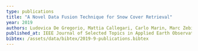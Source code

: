 ```yaml
---
type: publications
title: "A Novel Data Fusion Technique for Snow Cover Retrieval"
year: 2019
authors: Ludovica De Gregorio, Mattia Callegari, Carlo Marin, Marc Zebisch, Lorenzo Bruzzone, Begüm Demir, Ulrich Strasser, Thomas Marke, Daniel Günther, R. Nadalet and Claudia Notarnicola
published_at: IEEE Journal of Selected Topics in Applied Earth Observations and Remote Sensing, 12(8):2862-2877, 2019
bibtex: /assets/data/bibtex/2019-9-publications.bibtex 
---
```

